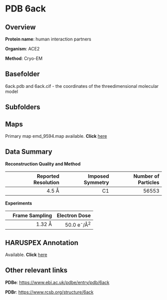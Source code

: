 # PDB 6ack

## Overview

**Protein name**: human interaction partners

**Organism**: ACE2

**Method**: Cryo-EM

## Basefolder

6ack.pdb and 6ack.cif - the coordinates of the threedimensional molecular model

## Subfolders









## Maps

Primary map emd_9594.map available. **Click** [here](http://ftp.wwpdb.org/pub/emdb/structures/EMD-9594/map/) 

## Data Summary
**Reconstruction Quality and Method**

|   | Reported Resolution | Imposed Symmetry | Number of Particles |
|---|-------------:|----------------:|--------------:|
|   |4.5 Å|C1|56553|

**Experiments**

|   | Frame Sampling | Electron Dose |
|---|-------------:|----------------:|
|   |1.32 Å|50.0 e<sup>-</sup>/Å<sup>2</sup>|

## HARUSPEX Annotation

Available. **Click** [here](https://zenodo.org/record/3820133)

## Other relevant links 
**PDBe**:  https://www.ebi.ac.uk/pdbe/entry/pdb/6ack
 
**PDBr**: https://www.rcsb.org/structure/6ack 
